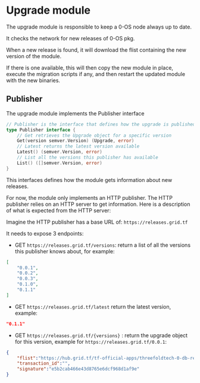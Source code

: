 # Upgrade module

The upgrade module is responsible to keep a 0-OS node always up to date.

It checks the network for new releases of 0-OS pkg.

When a new release is found, it will download the flist containing the new version of the module.

If there is one available, this will then copy the new module in place, execute the migration scripts if any, and then restart the updated module with the new binaries.

## Publisher

The upgrade module implements the Publisher interface
```go
// Publisher is the interface that defines how the upgrade is published
type Publisher interface {
	// Get retrieves the Upgrade object for a specific version
	Get(version semver.Version) (Upgrade, error)
	// Latest returns the latest version available
	Latest() (semver.Version, error)
	// List all the versions this publisher has available
	List() ([]semver.Version, error)
}
```

This interfaces defines how the module gets information about new releases.

For now, the module only implements an HTTP publisher. The HTTP publisher relies on an HTTP server to get information.
Here is a description of what is expected from the HTTP server:

Imagine the HTTP publisher has a base URL of: `https://releases.grid.tf`

It needs to expose 3 endpoints:
- GET `https://releases.grid.tf/versions`: return a list of all the versions this publisher knows about, for example:

```json
[
    "0.0.1",
    "0.0.2",
    "0.0.3",
    "0.1.0",
    "0.1.1"
]
```
- GET `https://releases.grid.tf/latest` return the latest version, example:

```json
"0.1.1"
```

- GET `https://releases.grid.tf/{versions}` : return the upgrade object for this version, example for `https://releases.grid.tf/0.0.1`:

```json
{
    "flist":"https://hub.grid.tf/tf-official-apps/threefoldtech-0-db-release-1.0.0.flist",
    "transaction_id":"",
    "signature":"e5b2cab466e43d8765e6dcf968d1af9e"
}
```
